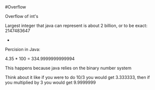 #Overflow

Overflow of int's

Largest integer that java can represent is about 2 billion, or to be exact: 2147483647

-

Percision in Java:

4.35 * 100 = 334.9999999999994

This happens because java relies on the binary number system

Think about it like if you were to do 10/3 you would get 3.333333, then if you multiplied by 3 you would get 9.9999999
